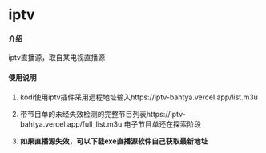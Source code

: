 # iptv

#### 介绍
iptv直播源，取自某电视直播源




#### 使用说明

1. kodi使用iptv插件采用远程地址输入https://iptv-bahtya.vercel.app/list.m3u

2. 带节目单的未经失效检测的完整节目列表https://iptv-bahtya.vercel.app/full_list.m3u
电子节目单还在探索阶段

3. **如果直播源失效，可以下载exe直播源软件自己获取最新地址**

   

